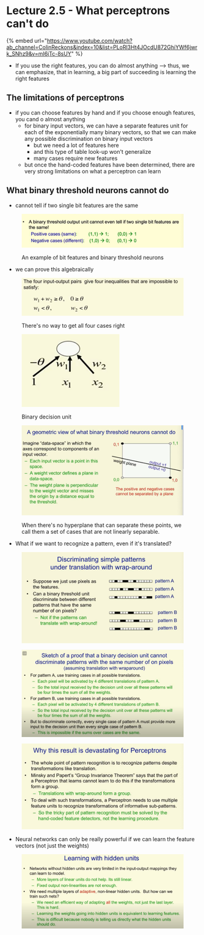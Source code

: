 # Lecture 2.5 - What perceptrons can't do

{% embed url="https://www.youtube.com/watch?ab_channel=ColinReckons&index=10&list=PLoRl3Ht4JOcdU872GhiYWf6jwrk_SNhz9&v=mI6jTc-8sUY" %}



* If you use the right features, you can do almost anything --> thus, we can emphasize, that in learning, a big part of succeeding is learning the right features

## The limitations of perceptrons

* if you can choose features by hand and if you choose enough features, you cand o almost anything&#x20;
  * for binary input vectors, we can have a separate features unit for each of the exponentially many binary vectors, so that we can make any possible discrimination on binary input vectors&#x20;
    * but we need a lot of features here
    * and this type of table look-up won't generalize
    * many cases require new features
  * but once the hand-coded features have been determined, there are very strong limitations on what a perceptron can learn&#x20;

## What binary threshold neurons cannot do

* cannot tell if two single bit features are the same&#x20;

<figure><img src="../../.gitbook/assets/Screen Shot 2023-06-05 at 2.48.08 PM.png" alt=""><figcaption><p>An example of bit features and binary threshold neurons</p></figcaption></figure>

* we can prove this algebraically&#x20;

<figure><img src="../../.gitbook/assets/Screen Shot 2023-06-05 at 2.49.18 PM.png" alt=""><figcaption><p>There's no way to get all four cases right</p></figcaption></figure>

<figure><img src="../../.gitbook/assets/Screen Shot 2023-06-05 at 2.49.58 PM.png" alt=""><figcaption><p>Binary decision unit </p></figcaption></figure>

<figure><img src="../../.gitbook/assets/Screen Shot 2023-06-05 at 2.50.54 PM.png" alt=""><figcaption><p>When there's no hyperplane that can separate these points, we call them a set of cases that are not linearly separable.</p></figcaption></figure>

* What if we want to recognize a pattern, even if it's translated?

<figure><img src="../../.gitbook/assets/Screen Shot 2023-06-05 at 2.53.03 PM.png" alt=""><figcaption></figcaption></figure>

<figure><img src="../../.gitbook/assets/Screen Shot 2023-06-05 at 2.55.28 PM.png" alt=""><figcaption></figcaption></figure>

<figure><img src="../../.gitbook/assets/Screen Shot 2023-06-05 at 2.56.50 PM.png" alt=""><figcaption></figcaption></figure>

* Neural networks can only be really powerful if we can learn the feature vectors (not just the weights)&#x20;

<figure><img src="../../.gitbook/assets/Screen Shot 2023-06-05 at 2.58.29 PM.png" alt=""><figcaption></figcaption></figure>
